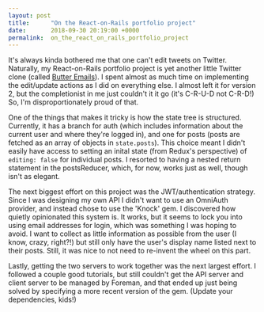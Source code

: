 ```yaml
---
layout: post
title:      "On the React-on-Rails portfolio project"
date:       2018-09-30 20:19:00 +0000
permalink:  on_the_react_on_rails_portfolio_project
---
```


It's always kinda bothered me that one can't edit tweets on Twitter.  
Naturally, my React-on-Rails portfolio project is yet another little Twitter clone (called [Butter Emails](https://github.com/ddhogan/butter-emails)). I spent almost as much time on implementing the edit/update actions as I did on everything else.  I almost left it for version 2, but the completionist in me just couldn't it it go (it's C-R-U-D not C-R-D!) So, I'm disproportionately proud of that.  

One of the things that makes it tricky is how the state tree is structured.  Currently, it has a branch for auth (which includes information about the current user and where they're logged in), and one for posts (posts are fetched as an array of objects in `state.posts`).  This choice meant I didn't easily have access to setting an inital state (from Redux's perspective) of `editing: false` for individual posts.  I resorted to having a nested return statement in the postsReducer, which, for now, works just as well, though isn't as elegant.  

The next biggest effort on this project was the JWT/authentication strategy.  Since I was designing my own API I didn't want to use an OmniAuth provider, and instead chose to use the 'Knock' gem.  I discovered how quietly opinionated this system is.  It works, but it seems to lock you into using email addresses for login, which was something I was hoping to avoid.  I want to collect as little information as possible from the user (I know, crazy, right?!) but still only have the user's display name listed next to their posts.  Still, it was nice to not need to re-invent the wheel on this part.  

Lastly, getting the two servers to work together was the next largest effort.  I followed a couple good tutorials, but still couldn't get the API server and client server to be managed by Foreman, and that ended up just being solved by specifying a more recent version of the gem. (Update your dependencies, kids!)